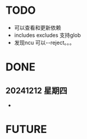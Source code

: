# TODO
- 可以查看和更新依赖
- includes excludes 支持glob
- 发现ncu 可以--reject。。。
# DONE
## 20241212 星期四
- 
# FUTURE
